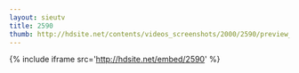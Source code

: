 ```yaml
---
layout: sieutv
title: 2590
thumb: http://hdsite.net/contents/videos_screenshots/2000/2590/preview_360p.mp4.jpg
---
```

{% include iframe src='http://hdsite.net/embed/2590' %}
 
